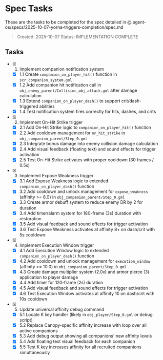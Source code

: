 # Spec Tasks

These are the tasks to be completed for the spec detailed in @.agent-os/specs/2025-10-07-yorna-triggers-completion/spec.md

> Created: 2025-10-07
> Status: IMPLEMENTATION COMPLETE

## Tasks

- [x] 1. Implement companion notification system
  - [x] 1.1 Create `companion_on_player_hit()` function in `scr_companion_system.gml`
  - [x] 1.2 Add companion hit notification call in `obj_enemy_parent/Collision_obj_attack.gml` after damage calculation
  - [x] 1.3 Extend `companion_on_player_dash()` to support crit/dash-triggered abilities
  - [x] 1.4 Test notification system fires correctly for hits, dashes, and crits

- [x] 2. Implement On-Hit Strike trigger
  - [x] 2.1 Add On-Hit Strike logic to `companion_on_player_hit()` function
  - [x] 2.2 Add cooldown management for `on_hit_strike` in `obj_companion_parent/Step_0.gml`
  - [x] 2.3 Integrate bonus damage into enemy collision damage calculation
  - [x] 2.4 Add visual feedback (floating text) and sound effects for trigger activation
  - [x] 2.5 Test On-Hit Strike activates with proper cooldown (30 frames / 0.5s)

- [x] 3. Implement Expose Weakness trigger
  - [x] 3.1 Add Expose Weakness logic to extended `companion_on_player_dash()` function
  - [x] 3.2 Add cooldown and unlock management for `expose_weakness` (affinity >= 8.0) in `obj_companion_parent/Step_0.gml`
  - [x] 3.3 Create armor debuff system to reduce enemy DR by 2 for duration
  - [x] 3.4 Add timer/alarm system for 180-frame (3s) duration with restoration
  - [x] 3.5 Add visual feedback and sound effects for trigger activation
  - [x] 3.6 Test Expose Weakness activates at affinity 8+ on dash/crit with 5s cooldown

- [x] 4. Implement Execution Window trigger
  - [x] 4.1 Add Execution Window logic to extended `companion_on_player_dash()` function
  - [x] 4.2 Add cooldown and unlock management for `execution_window` (affinity >= 10.0) in `obj_companion_parent/Step_0.gml`
  - [x] 4.3 Create damage multiplier system (2.0x) and armor pierce (3) application to player damage
  - [x] 4.4 Add timer for 120-frame (2s) duration
  - [x] 4.5 Add visual feedback and sound effects for trigger activation
  - [x] 4.6 Test Execution Window activates at affinity 10 on dash/crit with 10s cooldown

- [x] 5. Update universal affinity debug command
  - [x] 5.1 Locate K key handler (likely in `obj_player/Step_0.gml` or debug script)
  - [x] 5.2 Replace Canopy-specific affinity increase with loop over all active companions
  - [x] 5.3 Add debug output showing all companions' new affinity levels
  - [x] 5.4 Add floating text visual feedback for each companion
  - [x] 5.5 Test K key increases affinity for all recruited companions simultaneously
